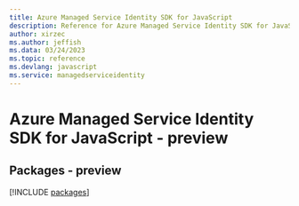 ```yaml
---
title: Azure Managed Service Identity SDK for JavaScript
description: Reference for Azure Managed Service Identity SDK for JavaScript
author: xirzec
ms.author: jeffish
ms.data: 03/24/2023
ms.topic: reference
ms.devlang: javascript
ms.service: managedserviceidentity
---
```

# Azure Managed Service Identity SDK for JavaScript - preview
## Packages - preview
[!INCLUDE [packages](managed-service-identity-index.md)]